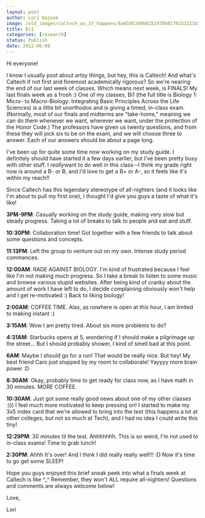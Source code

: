 ```yaml
---
layout: post
author: Lori Dajose
image: /old_images/caltech_as_it_happens/6a0105349b8251970b0176152211b7970c.jpg
title: Bi1
categories: [research]
status: Publish
date: 2012-06-09
---
```



Hi everyone!

I know I usually post about artsy things, but hey, this is Caltech! And what's Caltech if not first and foremost academically rigorous? So we're nearing the end of our last week of classes. Which means next week, is FINALS! My last finals week as a frosh :) One of my classes, Bi1 (the full title is Biology 1: Micro- to Macro-Biology: Integrating Basic Principles Across the Life Sciences) is a little bit unorthodox and is giving a timed, in-class exam. (Normally, most of our finals and midterms are "take-home," meaning we can do them whenever we want, wherever we want, under the protection of the Honor Code.) The professors have given us twenty questions, and from these they will pick six to be on the exam, and we will choose three to answer. Each of our answers should be about a page long.

I've been up for quite some time now working on my study guide. I definitely should have started it a few days earlier, but I've been pretty busy with other stuff. I *really*want to do well in this class--I think my grade right now is around a B- or B, and I'd love to get a B+ or A-, so it feels like it's within my reach!!

Since Caltech has this legendary stereotype of all-nighters (and it looks like I'm about to pull my first one), I thought I'd give you guys a taste of what it's like!

**3PM-9PM**: Casually working on the study guide, making very slow but steady progress. Taking a lot of breaks to talk to people and eat and stuff.

**10:30PM**: Collaboration time! Got together with a few friends to talk about some questions and concepts.

**11:13PM**: Left the group to venture out on my own. Intense study period commences.

**12:00AM**: RAGE AGAINST BIOLOGY. I'm kind of frustrated because I feel like I'm not making much progress. So I take a break to listen to some music and browse various stupid websites. After being kind of cranky about the amount of work I have left to do, I decide complaining obviously won't help and I get re-motivated :) Back to liking biology!

**2:00AM**: COFFEE TIME. Alas, as nowhere is open at this hour, I am limited to making instant :(

**3:15AM**: Wow I am pretty tired. About six more problems to do?

**4:31AM**: Starbucks opens at 5, wondering if I should make a pilgrimage up the street... But I should probably shower, I kind of smell bad at this point.

**6AM**: Maybe I should go for a run! That would be really nice. But hey! My best friend Caro just stopped by my room to collaborate! Yayyyy more brain power :D

**8:30AM**: Okay, probably time to get ready for class now, as I have math in 30 minutes. MORE COFFEE.

**10:30AM**: Just got some really good news about one of my other classes :))) I feel much more motivated to keep pressing on! I started to make my 3x5 index card that we're allowed to bring into the test (this happens a lot at other colleges, but not so much at Tech), and I had no idea I could write this tiny!

**12:29PM**: 30 minutes til the test. Ahhhhhhh. This is so weird, I'm not used to in-class exams! Time to grab lunch!

**2:30PM**: Ahhh It's over! And I think I did really really well!!! :D Now it's time to go get some SLEEP!

Hope you guys enjoyed this brief sneak peek into what a finals week at Caltech is like ^_^ Remember, they won't ALL require all-nighters! Questions and comments are always welcome below!

Love,

Lori

